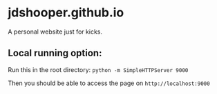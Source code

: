 # jdshooper.github.io

A personal website just for kicks.


## Local running option:

Run this in the root directory:
```python -m SimpleHTTPServer 9000```

Then you should be able to access the page on `http://localhost:9000`